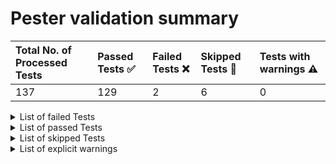 # Pester validation summary 

| Total No. of Processed Tests| Passed Tests :white_check_mark: | Failed Tests :x: | Skipped Tests :paperclip: | Tests with warnings :warning: |
| :-- | :-- | :-- | :-- | :-- |
| 137 | 129 | 2 | 6 | 0 |


<details>
<summary>List of failed Tests</summary>

| Name | Error | Source |
| :-- | :-- | :-- |
| Module tests / Template tests / Parameters / **[network/virtual-network-gateway] All non-required parameters & UDTs in template file should not have description that start with "Required.".** | Expected $null or empty, because only required parameters in the template file should have a description that starts with "Required.". Found incorrect items: [skuName]., but got 'skuName'. | <code>[module.tests.ps1:705](https://github.com/Azure/bicep-registry-modules/blob/users/alsehr/4128_discriminator/utilities\pipelines\staticValidation\compliance\module.tests.ps1#L705)</code> |
| Module tests / Readme content tests / **[network/virtual-network-gateway] Set-ModuleReadMe script should not apply any updates.** | Expected $null or empty, because only required parameters in the template file should have a description that starts with "Required.". Found incorrect items: [skuName]., but got 'skuName'. | <code>[module.tests.ps1:](https://github.com/Azure/bicep-registry-modules/blob/users/alsehr/4128_discriminator/utilities\pipelines\staticValidation\compliance\module.tests.ps1#L)</code> |

</details>


<details>
<summary>List of passed Tests</summary>

| Name | Source |
| :-- | :-- |
| Test file tests / General test file / **[network/virtual-network-gateway] [defaults] Bicep test deployment files in a [defaults] folder should have a parameter [serviceShort] with a value ending with [min]** | <code>[module.tests.ps1:1312](https://github.com/Azure/bicep-registry-modules/blob/users/alsehr/4128_discriminator/utilities\pipelines\staticValidation\compliance\module.tests.ps1#L1312)</code> |
| Test file tests / General test file / **[network/virtual-network-gateway] [max] Bicep test deployment files in a [max] folder should have a [serviceShort] parameter with a value ending with  [max]** | <code>[module.tests.ps1:1325](https://github.com/Azure/bicep-registry-modules/blob/users/alsehr/4128_discriminator/utilities\pipelines\staticValidation\compliance\module.tests.ps1#L1325)</code> |
| Test file tests / General test file / **[network/virtual-network-gateway] [waf-aligned] Bicep test deployment files in a [waf-aligned] folder should have a [serviceShort] parameter with a value ending with [waf]** | <code>[module.tests.ps1:1338](https://github.com/Azure/bicep-registry-modules/blob/users/alsehr/4128_discriminator/utilities\pipelines\staticValidation\compliance\module.tests.ps1#L1338)</code> |
| Module tests / Template tests / Parameters / **[network/virtual-network-gateway] All required parameters & UDTs in template file should have description that start with "(Required\|Conditional).".** | <code>[module.tests.ps1:708](https://github.com/Azure/bicep-registry-modules/blob/users/alsehr/4128_discriminator/utilities\pipelines\staticValidation\compliance\module.tests.ps1#L708)</code> |
| Test file tests / General test file / **[network/virtual-network-gateway] Bicep test deployment files should contain a metadata string [description] for test case [activeActiveBGP]** | <code>[module.tests.ps1:1359](https://github.com/Azure/bicep-registry-modules/blob/users/alsehr/4128_discriminator/utilities\pipelines\staticValidation\compliance\module.tests.ps1#L1359)</code> |
| Test file tests / General test file / **[network/virtual-network-gateway] Bicep test deployment files should contain a metadata string [description] for test case [activeActiveBgpAPIPA]** | <code>[module.tests.ps1:1359](https://github.com/Azure/bicep-registry-modules/blob/users/alsehr/4128_discriminator/utilities\pipelines\staticValidation\compliance\module.tests.ps1#L1359)</code> |
| Test file tests / General test file / **[network/virtual-network-gateway] Bicep test deployment files should contain a metadata string [description] for test case [activeActiveExistingPip]** | <code>[module.tests.ps1:1359](https://github.com/Azure/bicep-registry-modules/blob/users/alsehr/4128_discriminator/utilities\pipelines\staticValidation\compliance\module.tests.ps1#L1359)</code> |
| Test file tests / General test file / **[network/virtual-network-gateway] Bicep test deployment files should contain a metadata string [description] for test case [activeActiveNoBGP]** | <code>[module.tests.ps1:1359](https://github.com/Azure/bicep-registry-modules/blob/users/alsehr/4128_discriminator/utilities\pipelines\staticValidation\compliance\module.tests.ps1#L1359)</code> |
| Test file tests / General test file / **[network/virtual-network-gateway] Bicep test deployment files should contain a metadata string [description] for test case [activePassiveBGP]** | <code>[module.tests.ps1:1359](https://github.com/Azure/bicep-registry-modules/blob/users/alsehr/4128_discriminator/utilities\pipelines\staticValidation\compliance\module.tests.ps1#L1359)</code> |
| Test file tests / General test file / **[network/virtual-network-gateway] Bicep test deployment files should contain a metadata string [description] for test case [activePassiveExistingPip]** | <code>[module.tests.ps1:1359](https://github.com/Azure/bicep-registry-modules/blob/users/alsehr/4128_discriminator/utilities\pipelines\staticValidation\compliance\module.tests.ps1#L1359)</code> |
| Test file tests / General test file / **[network/virtual-network-gateway] Bicep test deployment files should contain a metadata string [description] for test case [activePassiveNoBGP]** | <code>[module.tests.ps1:1359](https://github.com/Azure/bicep-registry-modules/blob/users/alsehr/4128_discriminator/utilities\pipelines\staticValidation\compliance\module.tests.ps1#L1359)</code> |
| Test file tests / General test file / **[network/virtual-network-gateway] Bicep test deployment files should contain a metadata string [description] for test case [defaults]** | <code>[module.tests.ps1:1359](https://github.com/Azure/bicep-registry-modules/blob/users/alsehr/4128_discriminator/utilities\pipelines\staticValidation\compliance\module.tests.ps1#L1359)</code> |
| Test file tests / General test file / **[network/virtual-network-gateway] Bicep test deployment files should contain a metadata string [description] for test case [expressRoute]** | <code>[module.tests.ps1:1359](https://github.com/Azure/bicep-registry-modules/blob/users/alsehr/4128_discriminator/utilities\pipelines\staticValidation\compliance\module.tests.ps1#L1359)</code> |
| Test file tests / General test file / **[network/virtual-network-gateway] Bicep test deployment files should contain a metadata string [description] for test case [max]** | <code>[module.tests.ps1:1359](https://github.com/Azure/bicep-registry-modules/blob/users/alsehr/4128_discriminator/utilities\pipelines\staticValidation\compliance\module.tests.ps1#L1359)</code> |
| Test file tests / General test file / **[network/virtual-network-gateway] Bicep test deployment files should contain a metadata string [description] for test case [vpn-no-az]** | <code>[module.tests.ps1:1359](https://github.com/Azure/bicep-registry-modules/blob/users/alsehr/4128_discriminator/utilities\pipelines\staticValidation\compliance\module.tests.ps1#L1359)</code> |
| Test file tests / General test file / **[network/virtual-network-gateway] Bicep test deployment files should contain a metadata string [description] for test case [vpn]** | <code>[module.tests.ps1:1359](https://github.com/Azure/bicep-registry-modules/blob/users/alsehr/4128_discriminator/utilities\pipelines\staticValidation\compliance\module.tests.ps1#L1359)</code> |
| Test file tests / General test file / **[network/virtual-network-gateway] Bicep test deployment files should contain a metadata string [description] for test case [waf-aligned]** | <code>[module.tests.ps1:1359](https://github.com/Azure/bicep-registry-modules/blob/users/alsehr/4128_discriminator/utilities\pipelines\staticValidation\compliance\module.tests.ps1#L1359)</code> |
| Test file tests / General test file / **[network/virtual-network-gateway] Bicep test deployment files should contain a metadata string [name] for test case [activeActiveBGP]** | <code>[module.tests.ps1:1351](https://github.com/Azure/bicep-registry-modules/blob/users/alsehr/4128_discriminator/utilities\pipelines\staticValidation\compliance\module.tests.ps1#L1351)</code> |
| Test file tests / General test file / **[network/virtual-network-gateway] Bicep test deployment files should contain a metadata string [name] for test case [activeActiveBgpAPIPA]** | <code>[module.tests.ps1:1351](https://github.com/Azure/bicep-registry-modules/blob/users/alsehr/4128_discriminator/utilities\pipelines\staticValidation\compliance\module.tests.ps1#L1351)</code> |
| Test file tests / General test file / **[network/virtual-network-gateway] Bicep test deployment files should contain a metadata string [name] for test case [activeActiveExistingPip]** | <code>[module.tests.ps1:1351](https://github.com/Azure/bicep-registry-modules/blob/users/alsehr/4128_discriminator/utilities\pipelines\staticValidation\compliance\module.tests.ps1#L1351)</code> |
| Test file tests / General test file / **[network/virtual-network-gateway] Bicep test deployment files should contain a metadata string [name] for test case [activeActiveNoBGP]** | <code>[module.tests.ps1:1351](https://github.com/Azure/bicep-registry-modules/blob/users/alsehr/4128_discriminator/utilities\pipelines\staticValidation\compliance\module.tests.ps1#L1351)</code> |
| Test file tests / General test file / **[network/virtual-network-gateway] Bicep test deployment files should contain a metadata string [name] for test case [activePassiveBGP]** | <code>[module.tests.ps1:1351](https://github.com/Azure/bicep-registry-modules/blob/users/alsehr/4128_discriminator/utilities\pipelines\staticValidation\compliance\module.tests.ps1#L1351)</code> |
| Test file tests / General test file / **[network/virtual-network-gateway] Bicep test deployment files should contain a metadata string [name] for test case [activePassiveExistingPip]** | <code>[module.tests.ps1:1351](https://github.com/Azure/bicep-registry-modules/blob/users/alsehr/4128_discriminator/utilities\pipelines\staticValidation\compliance\module.tests.ps1#L1351)</code> |
| Test file tests / General test file / **[network/virtual-network-gateway] Bicep test deployment files should contain a metadata string [name] for test case [activePassiveNoBGP]** | <code>[module.tests.ps1:1351](https://github.com/Azure/bicep-registry-modules/blob/users/alsehr/4128_discriminator/utilities\pipelines\staticValidation\compliance\module.tests.ps1#L1351)</code> |
| Test file tests / General test file / **[network/virtual-network-gateway] Bicep test deployment files should contain a metadata string [name] for test case [defaults]** | <code>[module.tests.ps1:1351](https://github.com/Azure/bicep-registry-modules/blob/users/alsehr/4128_discriminator/utilities\pipelines\staticValidation\compliance\module.tests.ps1#L1351)</code> |
| Test file tests / General test file / **[network/virtual-network-gateway] Bicep test deployment files should contain a metadata string [name] for test case [expressRoute]** | <code>[module.tests.ps1:1351](https://github.com/Azure/bicep-registry-modules/blob/users/alsehr/4128_discriminator/utilities\pipelines\staticValidation\compliance\module.tests.ps1#L1351)</code> |
| Test file tests / General test file / **[network/virtual-network-gateway] Bicep test deployment files should contain a metadata string [name] for test case [max]** | <code>[module.tests.ps1:1351](https://github.com/Azure/bicep-registry-modules/blob/users/alsehr/4128_discriminator/utilities\pipelines\staticValidation\compliance\module.tests.ps1#L1351)</code> |
| Test file tests / General test file / **[network/virtual-network-gateway] Bicep test deployment files should contain a metadata string [name] for test case [vpn-no-az]** | <code>[module.tests.ps1:1351](https://github.com/Azure/bicep-registry-modules/blob/users/alsehr/4128_discriminator/utilities\pipelines\staticValidation\compliance\module.tests.ps1#L1351)</code> |
| Test file tests / General test file / **[network/virtual-network-gateway] Bicep test deployment files should contain a metadata string [name] for test case [vpn]** | <code>[module.tests.ps1:1351](https://github.com/Azure/bicep-registry-modules/blob/users/alsehr/4128_discriminator/utilities\pipelines\staticValidation\compliance\module.tests.ps1#L1351)</code> |
| Test file tests / General test file / **[network/virtual-network-gateway] Bicep test deployment files should contain a metadata string [name] for test case [waf-aligned]** | <code>[module.tests.ps1:1351](https://github.com/Azure/bicep-registry-modules/blob/users/alsehr/4128_discriminator/utilities\pipelines\staticValidation\compliance\module.tests.ps1#L1351)</code> |
| Test file tests / General test file / **[network/virtual-network-gateway] Bicep test deployment files should contain a parameter [namePrefix] with value ['#\_namePrefix\_#'] for test case [activeActiveBGP]** | <code>[module.tests.ps1:1367](https://github.com/Azure/bicep-registry-modules/blob/users/alsehr/4128_discriminator/utilities\pipelines\staticValidation\compliance\module.tests.ps1#L1367)</code> |
| Test file tests / General test file / **[network/virtual-network-gateway] Bicep test deployment files should contain a parameter [namePrefix] with value ['#\_namePrefix\_#'] for test case [activeActiveBgpAPIPA]** | <code>[module.tests.ps1:1367](https://github.com/Azure/bicep-registry-modules/blob/users/alsehr/4128_discriminator/utilities\pipelines\staticValidation\compliance\module.tests.ps1#L1367)</code> |
| Test file tests / General test file / **[network/virtual-network-gateway] Bicep test deployment files should contain a parameter [namePrefix] with value ['#\_namePrefix\_#'] for test case [activeActiveExistingPip]** | <code>[module.tests.ps1:1367](https://github.com/Azure/bicep-registry-modules/blob/users/alsehr/4128_discriminator/utilities\pipelines\staticValidation\compliance\module.tests.ps1#L1367)</code> |
| Test file tests / General test file / **[network/virtual-network-gateway] Bicep test deployment files should contain a parameter [namePrefix] with value ['#\_namePrefix\_#'] for test case [activeActiveNoBGP]** | <code>[module.tests.ps1:1367](https://github.com/Azure/bicep-registry-modules/blob/users/alsehr/4128_discriminator/utilities\pipelines\staticValidation\compliance\module.tests.ps1#L1367)</code> |
| Test file tests / General test file / **[network/virtual-network-gateway] Bicep test deployment files should contain a parameter [namePrefix] with value ['#\_namePrefix\_#'] for test case [activePassiveBGP]** | <code>[module.tests.ps1:1367](https://github.com/Azure/bicep-registry-modules/blob/users/alsehr/4128_discriminator/utilities\pipelines\staticValidation\compliance\module.tests.ps1#L1367)</code> |
| Test file tests / General test file / **[network/virtual-network-gateway] Bicep test deployment files should contain a parameter [namePrefix] with value ['#\_namePrefix\_#'] for test case [activePassiveExistingPip]** | <code>[module.tests.ps1:1367](https://github.com/Azure/bicep-registry-modules/blob/users/alsehr/4128_discriminator/utilities\pipelines\staticValidation\compliance\module.tests.ps1#L1367)</code> |
| Test file tests / General test file / **[network/virtual-network-gateway] Bicep test deployment files should contain a parameter [namePrefix] with value ['#\_namePrefix\_#'] for test case [activePassiveNoBGP]** | <code>[module.tests.ps1:1367](https://github.com/Azure/bicep-registry-modules/blob/users/alsehr/4128_discriminator/utilities\pipelines\staticValidation\compliance\module.tests.ps1#L1367)</code> |
| Test file tests / General test file / **[network/virtual-network-gateway] Bicep test deployment files should contain a parameter [namePrefix] with value ['#\_namePrefix\_#'] for test case [defaults]** | <code>[module.tests.ps1:1367](https://github.com/Azure/bicep-registry-modules/blob/users/alsehr/4128_discriminator/utilities\pipelines\staticValidation\compliance\module.tests.ps1#L1367)</code> |
| Test file tests / General test file / **[network/virtual-network-gateway] Bicep test deployment files should contain a parameter [namePrefix] with value ['#\_namePrefix\_#'] for test case [expressRoute]** | <code>[module.tests.ps1:1367](https://github.com/Azure/bicep-registry-modules/blob/users/alsehr/4128_discriminator/utilities\pipelines\staticValidation\compliance\module.tests.ps1#L1367)</code> |
| Test file tests / General test file / **[network/virtual-network-gateway] Bicep test deployment files should contain a parameter [namePrefix] with value ['#\_namePrefix\_#'] for test case [max]** | <code>[module.tests.ps1:1367](https://github.com/Azure/bicep-registry-modules/blob/users/alsehr/4128_discriminator/utilities\pipelines\staticValidation\compliance\module.tests.ps1#L1367)</code> |
| Test file tests / General test file / **[network/virtual-network-gateway] Bicep test deployment files should contain a parameter [namePrefix] with value ['#\_namePrefix\_#'] for test case [vpn-no-az]** | <code>[module.tests.ps1:1367](https://github.com/Azure/bicep-registry-modules/blob/users/alsehr/4128_discriminator/utilities\pipelines\staticValidation\compliance\module.tests.ps1#L1367)</code> |
| Test file tests / General test file / **[network/virtual-network-gateway] Bicep test deployment files should contain a parameter [namePrefix] with value ['#\_namePrefix\_#'] for test case [vpn]** | <code>[module.tests.ps1:1367](https://github.com/Azure/bicep-registry-modules/blob/users/alsehr/4128_discriminator/utilities\pipelines\staticValidation\compliance\module.tests.ps1#L1367)</code> |
| Test file tests / General test file / **[network/virtual-network-gateway] Bicep test deployment files should contain a parameter [namePrefix] with value ['#\_namePrefix\_#'] for test case [waf-aligned]** | <code>[module.tests.ps1:1367](https://github.com/Azure/bicep-registry-modules/blob/users/alsehr/4128_discriminator/utilities\pipelines\staticValidation\compliance\module.tests.ps1#L1367)</code> |
| Test file tests / General test file / **[network/virtual-network-gateway] Bicep test deployment files should contain a parameter [serviceShort] for test case [activeActiveBGP]** | <code>[module.tests.ps1:1297](https://github.com/Azure/bicep-registry-modules/blob/users/alsehr/4128_discriminator/utilities\pipelines\staticValidation\compliance\module.tests.ps1#L1297)</code> |
| Test file tests / General test file / **[network/virtual-network-gateway] Bicep test deployment files should contain a parameter [serviceShort] for test case [activeActiveBgpAPIPA]** | <code>[module.tests.ps1:1297](https://github.com/Azure/bicep-registry-modules/blob/users/alsehr/4128_discriminator/utilities\pipelines\staticValidation\compliance\module.tests.ps1#L1297)</code> |
| Test file tests / General test file / **[network/virtual-network-gateway] Bicep test deployment files should contain a parameter [serviceShort] for test case [activeActiveExistingPip]** | <code>[module.tests.ps1:1297](https://github.com/Azure/bicep-registry-modules/blob/users/alsehr/4128_discriminator/utilities\pipelines\staticValidation\compliance\module.tests.ps1#L1297)</code> |
| Test file tests / General test file / **[network/virtual-network-gateway] Bicep test deployment files should contain a parameter [serviceShort] for test case [activeActiveNoBGP]** | <code>[module.tests.ps1:1297](https://github.com/Azure/bicep-registry-modules/blob/users/alsehr/4128_discriminator/utilities\pipelines\staticValidation\compliance\module.tests.ps1#L1297)</code> |
| Test file tests / General test file / **[network/virtual-network-gateway] Bicep test deployment files should contain a parameter [serviceShort] for test case [activePassiveBGP]** | <code>[module.tests.ps1:1297](https://github.com/Azure/bicep-registry-modules/blob/users/alsehr/4128_discriminator/utilities\pipelines\staticValidation\compliance\module.tests.ps1#L1297)</code> |
| Test file tests / General test file / **[network/virtual-network-gateway] Bicep test deployment files should contain a parameter [serviceShort] for test case [activePassiveExistingPip]** | <code>[module.tests.ps1:1297](https://github.com/Azure/bicep-registry-modules/blob/users/alsehr/4128_discriminator/utilities\pipelines\staticValidation\compliance\module.tests.ps1#L1297)</code> |
| Test file tests / General test file / **[network/virtual-network-gateway] Bicep test deployment files should contain a parameter [serviceShort] for test case [activePassiveNoBGP]** | <code>[module.tests.ps1:1297](https://github.com/Azure/bicep-registry-modules/blob/users/alsehr/4128_discriminator/utilities\pipelines\staticValidation\compliance\module.tests.ps1#L1297)</code> |
| Test file tests / General test file / **[network/virtual-network-gateway] Bicep test deployment files should contain a parameter [serviceShort] for test case [defaults]** | <code>[module.tests.ps1:1297](https://github.com/Azure/bicep-registry-modules/blob/users/alsehr/4128_discriminator/utilities\pipelines\staticValidation\compliance\module.tests.ps1#L1297)</code> |
| Test file tests / General test file / **[network/virtual-network-gateway] Bicep test deployment files should contain a parameter [serviceShort] for test case [expressRoute]** | <code>[module.tests.ps1:1297](https://github.com/Azure/bicep-registry-modules/blob/users/alsehr/4128_discriminator/utilities\pipelines\staticValidation\compliance\module.tests.ps1#L1297)</code> |
| Test file tests / General test file / **[network/virtual-network-gateway] Bicep test deployment files should contain a parameter [serviceShort] for test case [max]** | <code>[module.tests.ps1:1297](https://github.com/Azure/bicep-registry-modules/blob/users/alsehr/4128_discriminator/utilities\pipelines\staticValidation\compliance\module.tests.ps1#L1297)</code> |
| Test file tests / General test file / **[network/virtual-network-gateway] Bicep test deployment files should contain a parameter [serviceShort] for test case [vpn-no-az]** | <code>[module.tests.ps1:1297](https://github.com/Azure/bicep-registry-modules/blob/users/alsehr/4128_discriminator/utilities\pipelines\staticValidation\compliance\module.tests.ps1#L1297)</code> |
| Test file tests / General test file / **[network/virtual-network-gateway] Bicep test deployment files should contain a parameter [serviceShort] for test case [vpn]** | <code>[module.tests.ps1:1297](https://github.com/Azure/bicep-registry-modules/blob/users/alsehr/4128_discriminator/utilities\pipelines\staticValidation\compliance\module.tests.ps1#L1297)</code> |
| Test file tests / General test file / **[network/virtual-network-gateway] Bicep test deployment files should contain a parameter [serviceShort] for test case [waf-aligned]** | <code>[module.tests.ps1:1297](https://github.com/Azure/bicep-registry-modules/blob/users/alsehr/4128_discriminator/utilities\pipelines\staticValidation\compliance\module.tests.ps1#L1297)</code> |
| Test file tests / General test file / **[network/virtual-network-gateway] Bicep test deployment files should invoke test like [module testDeployment '../.*main.bicep' = [ or {] for test case [activeActiveBGP]** | <code>[module.tests.ps1:1382](https://github.com/Azure/bicep-registry-modules/blob/users/alsehr/4128_discriminator/utilities\pipelines\staticValidation\compliance\module.tests.ps1#L1382)</code> |
| Test file tests / General test file / **[network/virtual-network-gateway] Bicep test deployment files should invoke test like [module testDeployment '../.*main.bicep' = [ or {] for test case [activeActiveBgpAPIPA]** | <code>[module.tests.ps1:1382](https://github.com/Azure/bicep-registry-modules/blob/users/alsehr/4128_discriminator/utilities\pipelines\staticValidation\compliance\module.tests.ps1#L1382)</code> |
| Test file tests / General test file / **[network/virtual-network-gateway] Bicep test deployment files should invoke test like [module testDeployment '../.*main.bicep' = [ or {] for test case [activeActiveExistingPip]** | <code>[module.tests.ps1:1382](https://github.com/Azure/bicep-registry-modules/blob/users/alsehr/4128_discriminator/utilities\pipelines\staticValidation\compliance\module.tests.ps1#L1382)</code> |
| Test file tests / General test file / **[network/virtual-network-gateway] Bicep test deployment files should invoke test like [module testDeployment '../.*main.bicep' = [ or {] for test case [activeActiveNoBGP]** | <code>[module.tests.ps1:1382](https://github.com/Azure/bicep-registry-modules/blob/users/alsehr/4128_discriminator/utilities\pipelines\staticValidation\compliance\module.tests.ps1#L1382)</code> |
| Test file tests / General test file / **[network/virtual-network-gateway] Bicep test deployment files should invoke test like [module testDeployment '../.*main.bicep' = [ or {] for test case [activePassiveBGP]** | <code>[module.tests.ps1:1382](https://github.com/Azure/bicep-registry-modules/blob/users/alsehr/4128_discriminator/utilities\pipelines\staticValidation\compliance\module.tests.ps1#L1382)</code> |
| Test file tests / General test file / **[network/virtual-network-gateway] Bicep test deployment files should invoke test like [module testDeployment '../.*main.bicep' = [ or {] for test case [activePassiveExistingPip]** | <code>[module.tests.ps1:1382](https://github.com/Azure/bicep-registry-modules/blob/users/alsehr/4128_discriminator/utilities\pipelines\staticValidation\compliance\module.tests.ps1#L1382)</code> |
| Test file tests / General test file / **[network/virtual-network-gateway] Bicep test deployment files should invoke test like [module testDeployment '../.*main.bicep' = [ or {] for test case [activePassiveNoBGP]** | <code>[module.tests.ps1:1382](https://github.com/Azure/bicep-registry-modules/blob/users/alsehr/4128_discriminator/utilities\pipelines\staticValidation\compliance\module.tests.ps1#L1382)</code> |
| Test file tests / General test file / **[network/virtual-network-gateway] Bicep test deployment files should invoke test like [module testDeployment '../.*main.bicep' = [ or {] for test case [defaults]** | <code>[module.tests.ps1:1382](https://github.com/Azure/bicep-registry-modules/blob/users/alsehr/4128_discriminator/utilities\pipelines\staticValidation\compliance\module.tests.ps1#L1382)</code> |
| Test file tests / General test file / **[network/virtual-network-gateway] Bicep test deployment files should invoke test like [module testDeployment '../.*main.bicep' = [ or {] for test case [expressRoute]** | <code>[module.tests.ps1:1382](https://github.com/Azure/bicep-registry-modules/blob/users/alsehr/4128_discriminator/utilities\pipelines\staticValidation\compliance\module.tests.ps1#L1382)</code> |
| Test file tests / General test file / **[network/virtual-network-gateway] Bicep test deployment files should invoke test like [module testDeployment '../.*main.bicep' = [ or {] for test case [max]** | <code>[module.tests.ps1:1382](https://github.com/Azure/bicep-registry-modules/blob/users/alsehr/4128_discriminator/utilities\pipelines\staticValidation\compliance\module.tests.ps1#L1382)</code> |
| Test file tests / General test file / **[network/virtual-network-gateway] Bicep test deployment files should invoke test like [module testDeployment '../.*main.bicep' = [ or {] for test case [vpn-no-az]** | <code>[module.tests.ps1:1382](https://github.com/Azure/bicep-registry-modules/blob/users/alsehr/4128_discriminator/utilities\pipelines\staticValidation\compliance\module.tests.ps1#L1382)</code> |
| Test file tests / General test file / **[network/virtual-network-gateway] Bicep test deployment files should invoke test like [module testDeployment '../.*main.bicep' = [ or {] for test case [vpn]** | <code>[module.tests.ps1:1382](https://github.com/Azure/bicep-registry-modules/blob/users/alsehr/4128_discriminator/utilities\pipelines\staticValidation\compliance\module.tests.ps1#L1382)</code> |
| Test file tests / General test file / **[network/virtual-network-gateway] Bicep test deployment files should invoke test like [module testDeployment '../.*main.bicep' = [ or {] for test case [waf-aligned]** | <code>[module.tests.ps1:1382](https://github.com/Azure/bicep-registry-modules/blob/users/alsehr/4128_discriminator/utilities\pipelines\staticValidation\compliance\module.tests.ps1#L1382)</code> |
| Test file tests / General test file / **[network/virtual-network-gateway] Bicep test deployment name should contain [-test-] for test case [activeActiveBGP]** | <code>[module.tests.ps1:1399](https://github.com/Azure/bicep-registry-modules/blob/users/alsehr/4128_discriminator/utilities\pipelines\staticValidation\compliance\module.tests.ps1#L1399)</code> |
| Test file tests / General test file / **[network/virtual-network-gateway] Bicep test deployment name should contain [-test-] for test case [activeActiveBgpAPIPA]** | <code>[module.tests.ps1:1399](https://github.com/Azure/bicep-registry-modules/blob/users/alsehr/4128_discriminator/utilities\pipelines\staticValidation\compliance\module.tests.ps1#L1399)</code> |
| Test file tests / General test file / **[network/virtual-network-gateway] Bicep test deployment name should contain [-test-] for test case [activeActiveExistingPip]** | <code>[module.tests.ps1:1399](https://github.com/Azure/bicep-registry-modules/blob/users/alsehr/4128_discriminator/utilities\pipelines\staticValidation\compliance\module.tests.ps1#L1399)</code> |
| Test file tests / General test file / **[network/virtual-network-gateway] Bicep test deployment name should contain [-test-] for test case [activeActiveNoBGP]** | <code>[module.tests.ps1:1399](https://github.com/Azure/bicep-registry-modules/blob/users/alsehr/4128_discriminator/utilities\pipelines\staticValidation\compliance\module.tests.ps1#L1399)</code> |
| Test file tests / General test file / **[network/virtual-network-gateway] Bicep test deployment name should contain [-test-] for test case [activePassiveBGP]** | <code>[module.tests.ps1:1399](https://github.com/Azure/bicep-registry-modules/blob/users/alsehr/4128_discriminator/utilities\pipelines\staticValidation\compliance\module.tests.ps1#L1399)</code> |
| Test file tests / General test file / **[network/virtual-network-gateway] Bicep test deployment name should contain [-test-] for test case [activePassiveExistingPip]** | <code>[module.tests.ps1:1399](https://github.com/Azure/bicep-registry-modules/blob/users/alsehr/4128_discriminator/utilities\pipelines\staticValidation\compliance\module.tests.ps1#L1399)</code> |
| Test file tests / General test file / **[network/virtual-network-gateway] Bicep test deployment name should contain [-test-] for test case [activePassiveNoBGP]** | <code>[module.tests.ps1:1399](https://github.com/Azure/bicep-registry-modules/blob/users/alsehr/4128_discriminator/utilities\pipelines\staticValidation\compliance\module.tests.ps1#L1399)</code> |
| Test file tests / General test file / **[network/virtual-network-gateway] Bicep test deployment name should contain [-test-] for test case [defaults]** | <code>[module.tests.ps1:1399](https://github.com/Azure/bicep-registry-modules/blob/users/alsehr/4128_discriminator/utilities\pipelines\staticValidation\compliance\module.tests.ps1#L1399)</code> |
| Test file tests / General test file / **[network/virtual-network-gateway] Bicep test deployment name should contain [-test-] for test case [expressRoute]** | <code>[module.tests.ps1:1399](https://github.com/Azure/bicep-registry-modules/blob/users/alsehr/4128_discriminator/utilities\pipelines\staticValidation\compliance\module.tests.ps1#L1399)</code> |
| Test file tests / General test file / **[network/virtual-network-gateway] Bicep test deployment name should contain [-test-] for test case [max]** | <code>[module.tests.ps1:1399](https://github.com/Azure/bicep-registry-modules/blob/users/alsehr/4128_discriminator/utilities\pipelines\staticValidation\compliance\module.tests.ps1#L1399)</code> |
| Test file tests / General test file / **[network/virtual-network-gateway] Bicep test deployment name should contain [-test-] for test case [vpn-no-az]** | <code>[module.tests.ps1:1399](https://github.com/Azure/bicep-registry-modules/blob/users/alsehr/4128_discriminator/utilities\pipelines\staticValidation\compliance\module.tests.ps1#L1399)</code> |
| Test file tests / General test file / **[network/virtual-network-gateway] Bicep test deployment name should contain [-test-] for test case [vpn]** | <code>[module.tests.ps1:1399](https://github.com/Azure/bicep-registry-modules/blob/users/alsehr/4128_discriminator/utilities\pipelines\staticValidation\compliance\module.tests.ps1#L1399)</code> |
| Test file tests / General test file / **[network/virtual-network-gateway] Bicep test deployment name should contain [-test-] for test case [waf-aligned]** | <code>[module.tests.ps1:1399](https://github.com/Azure/bicep-registry-modules/blob/users/alsehr/4128_discriminator/utilities\pipelines\staticValidation\compliance\module.tests.ps1#L1399)</code> |
| Module tests / Template tests / Parameters / **[network/virtual-network-gateway] Conditional parameters' & UDT's description should contain 'Required if' followed by the condition making the parameter required.** | <code>[module.tests.ps1:659](https://github.com/Azure/bicep-registry-modules/blob/users/alsehr/4128_discriminator/utilities\pipelines\staticValidation\compliance\module.tests.ps1#L659)</code> |
| Module tests / Template tests / Parameters / **[network/virtual-network-gateway] Each parameters' & UDT's description should start with a one word category starting with a capital letter, followed by a dot, a space and the actual description text ending with a dot.** | <code>[module.tests.ps1:635](https://github.com/Azure/bicep-registry-modules/blob/users/alsehr/4128_discriminator/utilities\pipelines\staticValidation\compliance\module.tests.ps1#L635)</code> |
| Pipeline tests / **[network/virtual-network-gateway] GitHub workflow [avm.res.network.virtual-network-gateway.yml] should have [workflowPath] environment variable with value [.github/workflows/avm.res.network.virtual-network-gateway.yml].** | <code>[module.tests.ps1:311](https://github.com/Azure/bicep-registry-modules/blob/users/alsehr/4128_discriminator/utilities\pipelines\staticValidation\compliance\module.tests.ps1#L311)</code> |
| Module tests / Template tests / Parameters / Schema-based User-defined-types tests / **[network/virtual-network-gateway] If a parameter [tags] exists it should be nullable.** | <code>[module.tests.ps1:832](https://github.com/Azure/bicep-registry-modules/blob/users/alsehr/4128_discriminator/utilities\pipelines\staticValidation\compliance\module.tests.ps1#L832)</code> |
| Module tests / Template tests / Parameters / Schema-based User-defined-types tests / **[network/virtual-network-gateway] If template has a parameter [diagnosticSettings], it should implement AVM's corresponding user-defined type.** | <code>[module.tests.ps1:796](https://github.com/Azure/bicep-registry-modules/blob/users/alsehr/4128_discriminator/utilities\pipelines\staticValidation\compliance\module.tests.ps1#L796)</code> |
| Module tests / Template tests / Parameters / Schema-based User-defined-types tests / **[network/virtual-network-gateway] If template has a parameter [lock], it should implement AVM's corresponding user-defined type.** | <code>[module.tests.ps1:796](https://github.com/Azure/bicep-registry-modules/blob/users/alsehr/4128_discriminator/utilities\pipelines\staticValidation\compliance\module.tests.ps1#L796)</code> |
| Module tests / Template tests / Parameters / Schema-based User-defined-types tests / **[network/virtual-network-gateway] If template has a parameter [roleAssignments], it should implement AVM's corresponding user-defined type.** | <code>[module.tests.ps1:796](https://github.com/Azure/bicep-registry-modules/blob/users/alsehr/4128_discriminator/utilities\pipelines\staticValidation\compliance\module.tests.ps1#L796)</code> |
| Module tests / Template tests / Output / **[network/virtual-network-gateway] Location output should be returned for resources that use it.** | <code>[module.tests.ps1:1045](https://github.com/Azure/bicep-registry-modules/blob/users/alsehr/4128_discriminator/utilities\pipelines\staticValidation\compliance\module.tests.ps1#L1045)</code> |
| Governance tests / **[network/virtual-network-gateway] Module identifier should be listed in issue template in the correct alphabetical position.** | <code>[module.tests.ps1:1225](https://github.com/Azure/bicep-registry-modules/blob/users/alsehr/4128_discriminator/utilities\pipelines\staticValidation\compliance\module.tests.ps1#L1225)</code> |
| File/folder tests / General module folder tests / **[network/virtual-network-gateway] Module should contain a [ main.bicep ] file.** | <code>[module.tests.ps1:77](https://github.com/Azure/bicep-registry-modules/blob/users/alsehr/4128_discriminator/utilities\pipelines\staticValidation\compliance\module.tests.ps1#L77)</code> |
| File/folder tests / General module folder tests / **[network/virtual-network-gateway] Module should contain a [ main.json ] file.** | <code>[module.tests.ps1:85](https://github.com/Azure/bicep-registry-modules/blob/users/alsehr/4128_discriminator/utilities\pipelines\staticValidation\compliance\module.tests.ps1#L85)</code> |
| File/folder tests / General module folder tests / **[network/virtual-network-gateway] Module should contain a [ ORPHANED.md ] file only if orphaned.** | <code>[module.tests.ps1:135](https://github.com/Azure/bicep-registry-modules/blob/users/alsehr/4128_discriminator/utilities\pipelines\staticValidation\compliance\module.tests.ps1#L135)</code> |
| File/folder tests / General module folder tests / **[network/virtual-network-gateway] Module should contain a [ README.md ] file.** | <code>[module.tests.ps1:93](https://github.com/Azure/bicep-registry-modules/blob/users/alsehr/4128_discriminator/utilities\pipelines\staticValidation\compliance\module.tests.ps1#L93)</code> |
| Pipeline tests / **[network/virtual-network-gateway] Module should have a GitHub workflow in path [.github/workflows/avm.res.network.virtual-network-gateway.yml].** | <code>[module.tests.ps1:302](https://github.com/Azure/bicep-registry-modules/blob/users/alsehr/4128_discriminator/utilities\pipelines\staticValidation\compliance\module.tests.ps1#L302)</code> |
| Module tests / Template tests / Output / **[network/virtual-network-gateway] Output names description should start with a capital letter and contain text ending with a dot.** | <code>[module.tests.ps1:1022](https://github.com/Azure/bicep-registry-modules/blob/users/alsehr/4128_discriminator/utilities\pipelines\staticValidation\compliance\module.tests.ps1#L1022)</code> |
| Module tests / Template tests / Output / **[network/virtual-network-gateway] Output names should be camel-cased (no dashes or underscores and must start with lower-case letter).** | <code>[module.tests.ps1:1004](https://github.com/Azure/bicep-registry-modules/blob/users/alsehr/4128_discriminator/utilities\pipelines\staticValidation\compliance\module.tests.ps1#L1004)</code> |
| Governance tests / **[network/virtual-network-gateway] Owning team should be specified correctly in CODEWONERS file.** | <code>[module.tests.ps1:1203](https://github.com/Azure/bicep-registry-modules/blob/users/alsehr/4128_discriminator/utilities\pipelines\staticValidation\compliance\module.tests.ps1#L1203)</code> |
| Module tests / Template tests / Parameters / **[network/virtual-network-gateway] Parameter & UDT names should be camel-cased (no dashes or underscores and must start with lower-case letter).** | <code>[module.tests.ps1:603](https://github.com/Azure/bicep-registry-modules/blob/users/alsehr/4128_discriminator/utilities\pipelines\staticValidation\compliance\module.tests.ps1#L603)</code> |
| Module tests / Template tests / Output / **[network/virtual-network-gateway] Resource Group output should exist for resources that are deployed into a resource group scope.** | <code>[module.tests.ps1:1067](https://github.com/Azure/bicep-registry-modules/blob/users/alsehr/4128_discriminator/utilities\pipelines\staticValidation\compliance\module.tests.ps1#L1067)</code> |
| Module tests / Template tests / Output / **[network/virtual-network-gateway] Resource modules should have a name output.** | <code>[module.tests.ps1:1087](https://github.com/Azure/bicep-registry-modules/blob/users/alsehr/4128_discriminator/utilities\pipelines\staticValidation\compliance\module.tests.ps1#L1087)</code> |
| Module tests / Template tests / Output / **[network/virtual-network-gateway] Resource modules should have a Resource ID output.** | <code>[module.tests.ps1:1120](https://github.com/Azure/bicep-registry-modules/blob/users/alsehr/4128_discriminator/utilities\pipelines\staticValidation\compliance\module.tests.ps1#L1120)</code> |
| Module tests / Template tests / Resources / **[network/virtual-network-gateway] Telemetry deployment should be present in the template.** | <code>[module.tests.ps1:875](https://github.com/Azure/bicep-registry-modules/blob/users/alsehr/4128_discriminator/utilities\pipelines\staticValidation\compliance\module.tests.ps1#L875)</code> |
| Module tests / Template tests / Resources / **[network/virtual-network-gateway] Telemetry deployment should have correct condition in the template.** | <code>[module.tests.ps1:892](https://github.com/Azure/bicep-registry-modules/blob/users/alsehr/4128_discriminator/utilities\pipelines\staticValidation\compliance\module.tests.ps1#L892)</code> |
| Module tests / Template tests / Resources / **[network/virtual-network-gateway] Telemetry deployment should have expected inner output for verbosity.** | <code>[module.tests.ps1:915](https://github.com/Azure/bicep-registry-modules/blob/users/alsehr/4128_discriminator/utilities\pipelines\staticValidation\compliance\module.tests.ps1#L915)</code> |
| Module tests / Template tests / Resources / **[network/virtual-network-gateway] Telemetry deployment should have expected telemetry identifier.** | <code>[module.tests.ps1:939](https://github.com/Azure/bicep-registry-modules/blob/users/alsehr/4128_discriminator/utilities\pipelines\staticValidation\compliance\module.tests.ps1#L939)</code> |
| Module tests / Template tests / General / **[network/virtual-network-gateway] template file should have a module description specified.** | <code>[module.tests.ps1:556](https://github.com/Azure/bicep-registry-modules/blob/users/alsehr/4128_discriminator/utilities\pipelines\staticValidation\compliance\module.tests.ps1#L556)</code> |
| Module tests / Template tests / General / **[network/virtual-network-gateway] template file should have a module name specified.** | <code>[module.tests.ps1:547](https://github.com/Azure/bicep-registry-modules/blob/users/alsehr/4128_discriminator/utilities\pipelines\staticValidation\compliance\module.tests.ps1#L547)</code> |
| Module tests / Template tests / General / **[network/virtual-network-gateway] template file should have a module owner specified.** | <code>[module.tests.ps1:565](https://github.com/Azure/bicep-registry-modules/blob/users/alsehr/4128_discriminator/utilities\pipelines\staticValidation\compliance\module.tests.ps1#L565)</code> |
| Module tests / Template tests / General / **[network/virtual-network-gateway] Template schema should use HTTPS reference.** | <code>[module.tests.ps1:528](https://github.com/Azure/bicep-registry-modules/blob/users/alsehr/4128_discriminator/utilities\pipelines\staticValidation\compliance\module.tests.ps1#L528)</code> |
| Module tests / Template tests / General / **[network/virtual-network-gateway] Template schema version should be the latest.** | <code>[module.tests.ps1:504](https://github.com/Azure/bicep-registry-modules/blob/users/alsehr/4128_discriminator/utilities\pipelines\staticValidation\compliance\module.tests.ps1#L504)</code> |
| Module tests / Compiled ARM template tests / **[network/virtual-network-gateway] The [main.json] ARM template should be based on the current [main.bicep] Bicep template.** | <code>[module.tests.ps1:434](https://github.com/Azure/bicep-registry-modules/blob/users/alsehr/4128_discriminator/utilities\pipelines\staticValidation\compliance\module.tests.ps1#L434)</code> |
| Module tests / Template tests / Parameters / **[network/virtual-network-gateway] The Location should be defined as a parameter, with the default value of "[resourceGroup().Location]" or "global" for ResourceGroup deployment scope.** | <code>[module.tests.ps1:577](https://github.com/Azure/bicep-registry-modules/blob/users/alsehr/4128_discriminator/utilities\pipelines\staticValidation\compliance\module.tests.ps1#L577)</code> |
| Module tests / Template tests / Parameters / **[network/virtual-network-gateway] The telemetry parameter should be present & have the expected type, default value & metadata description.** | <code>[module.tests.ps1:591](https://github.com/Azure/bicep-registry-modules/blob/users/alsehr/4128_discriminator/utilities\pipelines\staticValidation\compliance\module.tests.ps1#L591)</code> |
| Module tests / Template tests / General / **[network/virtual-network-gateway] The template file should contain required elements [schema], [contentVersion], [resources].** | <code>[module.tests.ps1:537](https://github.com/Azure/bicep-registry-modules/blob/users/alsehr/4128_discriminator/utilities\pipelines\staticValidation\compliance\module.tests.ps1#L537)</code> |
| Module tests / Template tests / General / **[network/virtual-network-gateway] The template file should not be empty.** | <code>[module.tests.ps1:496](https://github.com/Azure/bicep-registry-modules/blob/users/alsehr/4128_discriminator/utilities\pipelines\staticValidation\compliance\module.tests.ps1#L496)</code> |
| Module tests / Template tests / Variables / **[network/virtual-network-gateway] Variable names should be camel-cased (no dashes or underscores and must start with lower-case letter).** | <code>[module.tests.ps1:848](https://github.com/Azure/bicep-registry-modules/blob/users/alsehr/4128_discriminator/utilities\pipelines\staticValidation\compliance\module.tests.ps1#L848)</code> |
| File/folder tests / Top level module folder tests / **[res/network/virtual-network-gateway] Module should contain a [ tests ] folder.** | <code>[module.tests.ps1:213](https://github.com/Azure/bicep-registry-modules/blob/users/alsehr/4128_discriminator/utilities\pipelines\staticValidation\compliance\module.tests.ps1#L213)</code> |
| File/folder tests / Top level module folder tests / **[res/network/virtual-network-gateway] Module should contain a [ tests/e2e ] folder.** | <code>[module.tests.ps1:223](https://github.com/Azure/bicep-registry-modules/blob/users/alsehr/4128_discriminator/utilities\pipelines\staticValidation\compliance\module.tests.ps1#L223)</code> |
| File/folder tests / Top level module folder tests / **[res/network/virtual-network-gateway] Module should contain a [ tests/e2e/*defaults ] folder.** | <code>[module.tests.ps1:243](https://github.com/Azure/bicep-registry-modules/blob/users/alsehr/4128_discriminator/utilities\pipelines\staticValidation\compliance\module.tests.ps1#L243)</code> |
| File/folder tests / Top level module folder tests / **[res/network/virtual-network-gateway] Module should contain a [ tests/e2e/*waf-aligned ] folder.** | <code>[module.tests.ps1:233](https://github.com/Azure/bicep-registry-modules/blob/users/alsehr/4128_discriminator/utilities\pipelines\staticValidation\compliance\module.tests.ps1#L233)</code> |
| File/folder tests / Top level module folder tests / **[res/network/virtual-network-gateway] Module should contain a [ version.json ] file.** | <code>[module.tests.ps1:203](https://github.com/Azure/bicep-registry-modules/blob/users/alsehr/4128_discriminator/utilities\pipelines\staticValidation\compliance\module.tests.ps1#L203)</code> |
| File/folder tests / Top level module folder tests / **[res/network/virtual-network-gateway] Module should contain one [ main.test.bicep ] file in each e2e test folder.** | <code>[module.tests.ps1:259](https://github.com/Azure/bicep-registry-modules/blob/users/alsehr/4128_discriminator/utilities\pipelines\staticValidation\compliance\module.tests.ps1#L259)</code> |
| API version tests / **In [res/network/virtual-network-gateway] used resource type [locks] should use one of the recent API version(s). Currently using [2020-05-01].** | <code>[module.tests.ps1:1507](https://github.com/Azure/bicep-registry-modules/blob/users/alsehr/4128_discriminator/utilities\pipelines\staticValidation\compliance\module.tests.ps1#L1507)</code> |
| API version tests / **In [res/network/virtual-network-gateway] used resource type [publicIPAddresses] should use one of the recent API version(s). Currently using [2023-09-01].** | <code>[module.tests.ps1:1507](https://github.com/Azure/bicep-registry-modules/blob/users/alsehr/4128_discriminator/utilities\pipelines\staticValidation\compliance\module.tests.ps1#L1507)</code> |
| API version tests / **In [res/network/virtual-network-gateway] used resource type [roleAssignments] should use one of the recent API version(s). Currently using [2022-04-01].** | <code>[module.tests.ps1:1507](https://github.com/Azure/bicep-registry-modules/blob/users/alsehr/4128_discriminator/utilities\pipelines\staticValidation\compliance\module.tests.ps1#L1507)</code> |
| API version tests / **In [res/network/virtual-network-gateway] used resource type [virtualNetworkGateways] should use one of the recent API version(s). Currently using [2023-04-01].** | <code>[module.tests.ps1:1507](https://github.com/Azure/bicep-registry-modules/blob/users/alsehr/4128_discriminator/utilities\pipelines\staticValidation\compliance\module.tests.ps1#L1507)</code> |
| API version tests / **In [res/network/virtual-network-gateway] used resource type [virtualNetworkGateways/natRules] should use one of the recent API version(s). Currently using [2023-04-01].** | <code>[module.tests.ps1:1507](https://github.com/Azure/bicep-registry-modules/blob/users/alsehr/4128_discriminator/utilities\pipelines\staticValidation\compliance\module.tests.ps1#L1507)</code> |

</details>


<details>
<summary>List of skipped Tests</summary>

| Name | Reason | Source |
| :-- | :-- | :-- |
| Module tests / Template tests / Parameters / Schema-based User-defined-types tests / **[network/virtual-network-gateway] If a UDT definition [managedIdentitiesType] exists and supports system-assigned-identities, the template should have an output for its principal ID.** | Test is skipped, because the module template has no [managedIdentitiesType] UDT definition or does not support system-assigned-identities. | <code>[module.tests.ps1:819](https://github.com/Azure/bicep-registry-modules/blob/users/alsehr/4128_discriminator/utilities\pipelines\staticValidation\compliance\module.tests.ps1#L819)</code> |
| Module tests / Template tests / Parameters / Schema-based User-defined-types tests / **[network/virtual-network-gateway] If template has a parameter [customerManagedKey], it should implement AVM's corresponding user-defined type.** | Test is skipped, because the module template has no [customerManagedKey] parameter. | <code>[module.tests.ps1:796](https://github.com/Azure/bicep-registry-modules/blob/users/alsehr/4128_discriminator/utilities\pipelines\staticValidation\compliance\module.tests.ps1#L796)</code> |
| Module tests / Template tests / Parameters / Schema-based User-defined-types tests / **[network/virtual-network-gateway] If template has a parameter [managedIdentities], it should implement AVM's corresponding user-defined type.** | Test is skipped, because the module template has no [managedIdentities] parameter. | <code>[module.tests.ps1:796](https://github.com/Azure/bicep-registry-modules/blob/users/alsehr/4128_discriminator/utilities\pipelines\staticValidation\compliance\module.tests.ps1#L796)</code> |
| Module tests / Template tests / Parameters / Schema-based User-defined-types tests / **[network/virtual-network-gateway] If template has a parameter [privateEndpoints], it should implement AVM's corresponding user-defined type.** | Test is skipped, because the module template has no [privateEndpoints] parameter. | <code>[module.tests.ps1:796](https://github.com/Azure/bicep-registry-modules/blob/users/alsehr/4128_discriminator/utilities\pipelines\staticValidation\compliance\module.tests.ps1#L796)</code> |
| Module tests / Template tests / Output / **[network/virtual-network-gateway] Resource modules Principal ID output should exist, if supported.** | Test is skipped, because the module template seems not to support an identity object. | <code>[module.tests.ps1:1154](https://github.com/Azure/bicep-registry-modules/blob/users/alsehr/4128_discriminator/utilities\pipelines\staticValidation\compliance\module.tests.ps1#L1154)</code> |
| API version tests / **In [res/network/virtual-network-gateway] used resource type [diagnosticSettings] should use one of the recent API version(s). Currently using [2021-05-01-preview].** | Test is skipped, because The Azure API version file is missing the Resource Type [diagnosticSettings] for Provider Namespace [Microsoft.Insights]. | <code>[module.tests.ps1:1507](https://github.com/Azure/bicep-registry-modules/blob/users/alsehr/4128_discriminator/utilities\pipelines\staticValidation\compliance\module.tests.ps1#L1507)</code> |

</details>


<details>
<summary>List of explicit warnings</summary>

No tests with warnings.

</details>

